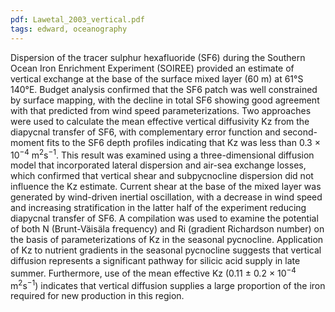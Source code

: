 ```yaml
---
pdf: Lawetal_2003_vertical.pdf
tags: edward, oceanography
---
```

Dispersion of the tracer sulphur hexafluoride (SF6) during the Southern Ocean Iron Enrichment Experiment (SOIREE) provided an estimate of vertical exchange at the base of the surface mixed layer (60 m) at 61°S 140°E. Budget analysis confirmed that the SF6 patch was well constrained by surface mapping, with the decline in total SF6 showing good agreement with that predicted from wind speed parameterizations. Two approaches were used to calculate the mean effective vertical diffusivity Kz from the diapycnal transfer of SF6, with complementary error function and second-moment fits to the SF6 depth profiles indicating that Kz was less than 0.3 × 10<sup>−4</sup> m<sup>2</sup>s<sup>−1</sup>. This result was examined using a three-dimensional diffusion model that incorporated lateral dispersion and air-sea exchange losses, which confirmed that vertical shear and subpycnocline dispersion did not influence the Kz estimate. Current shear at the base of the mixed layer was generated by wind-driven inertial oscillation, with a decrease in wind speed and increasing stratification in the latter half of the experiment reducing diapycnal transfer of SF6. A compilation was used to examine the potential of both N (Brunt-Väisäla frequency) and Ri (gradient Richardson number) on the basis of parameterizations of Kz in the seasonal pycnocline. Application of Kz to nutrient gradients in the seasonal pycnocline suggests that vertical diffusion represents a significant pathway for silicic acid supply in late summer. Furthermore, use of the mean effective Kz (0.11 ± 0.2 × 10<sup>−4</sup> m<sup>2</sup>s<sup>−1</sup>) indicates that vertical diffusion supplies a large proportion of the iron required for new production in this region.
